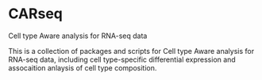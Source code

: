 # CARseq
Cell type Aware analysis for RNA-seq data

This is a collection of packages and scripts for Cell type Aware analysis for RNA-seq data, including cell type-specific differential expression and assocaition anlaysis of cell type composition. 
